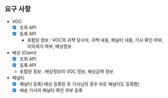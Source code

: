## 요구 사항
- VOC  
  - [x] 조회 API
  - [x] 등록 API
    - 포함된 정보 : VOC의 귀책 당사자, 귀책 내용, 패널티 내용, 기사 확인 여부,
      이의제기 여부, 배상정보
- 배상 (Claim)
    - [x] 조회 API
    - [x] 등록 API
    - 포함된 정보 : 배상정보의 VOC 정보, 배상금액 정보
- 패널티
    - [x] 패널티 등록( 배상 등록된 후 기사님의 경우 바로 패널티도 등록함)
    - [x] 배송 기사의 패널티 확인 여부 등록